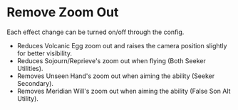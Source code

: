 # Remove Zoom Out

Each effect change can be turned on/off through the config.

- Reduces Volcanic Egg zoom out and raises the camera position slightly for better visibility.
- Reduces Sojourn/Reprieve's zoom out when flying (Both Seeker Utilities).
- Removes Unseen Hand's zoom out when aiming the ability (Seeker Secondary).
- Removes Meridian Will's zoom out when aiming the ability (False Son Alt Utility).